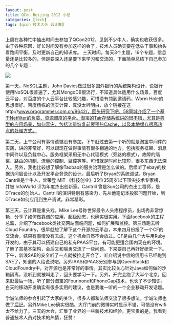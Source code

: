 ```yaml
---
layout: post
title: QCon Beijing 2012 小结
categories: [tech]
tags: [qcon 技术大会 云计算]
---
```


上周在各种忙中抽出时间去参加了QCon2012，见到不少牛人，确实也收获很多。由于各种原因，好长时间没有参加这样的会了，技术人员确实要在低头干事和抬头看路间平衡，及时更新自己的知识库。
三天时间，每天3个主题，16个专题，信息量还是比较多的，但是要深入还是要下来学习和交流的，下面简单总结下自己参加的几个专题：

![](https://enr5xg.sn2.livefilestore.com/y1mnoRlcg-vigN6lpL3gTsUKbjqHRVq2QyLmZvl0BXEgtOqpOCBvKew8MwSaYi83XXIrDR50Xdo91GjD4-1baBl80799sJAuLLGQixOU_OEZTbGuk96nvzrlg/qcon2012.jpg?psid=1)

第一天，NoSQL主题，John Davies做过很多国外银行的系统架构设计，说银行使用NoSQL很普遍了，尤其MongoDB很流行，不知道具体适用什么场景。百度云平台，对百度的个人云平台比较感兴趣，可惜没有领到邀请码，Worm Hole的思想很好。百度杨栋的流实计算，真没太听明白，放个链接在这http://www.programmer.com.cn/9642/，回头研究下吧。58同城介绍了一个基于Netfilter的负载、资源调度的平台。淘宝的Tair存储系统讲的很不错，尤其是典型的应用场景，如何容灾，包括流量恢复前要预热Cache，以及本地缓存很高热点的处理方式。
  
第二天，上午公司有事情遗憾没有参加，下午赶过去第一个听的就是淘宝中间件的实践，讲的非常好，可以跟现在做得事情有很多相通的地方，包括服务框架、消息中间件以及负载中心。服务框架采用无中心代理模式（旁路的模式），故障的隔离、路由的机制、流量的控制、监控等等。可惜就是时间比较短，很多东西无法深入。另外，我也比较想了解像Taobao的服务治理是怎么做的。后续听了ebay的数据访问层设计以及开发平台登录的设计。最后听了Bryan的系统调试，Bryan Cantrill是个牛人，曾荣登 MIT 《科技创业》35位35周岁以下顶尖技术专家榜，并被 InfoWorld 评为年度杰出创新家。Cantrill 曾是Sun公司的杰出工程师，是DTrace的创始人。Cantrill的演讲特别有感染力，先从他笔记本投影问题开始，到DTrace如何应用到生产调试，非常精彩。
 
第三天，云计算是重头戏。Mike Lee号称世界最令人头疼程序员，出场秀非常惊艳，分享了如何做靠谱的应用，超级励志，也确实很实用。下面facebook的工程总监，介绍了facebook类社交网站面临问题，如何扩展和监控。第三场跑去听Cloud Foundry，很早就想了解下这个开源的云平台，本来四月份报了一个CF的交流会，结果有事情没有去成，这个机会自然不会放过。CF是由几个大牛用Ruby开发的，由于其可以搭建自己的私有PAAS平台，有可能更适合国内现在的环境。了解了其基本架构，会后又和喻勇交流了一些问题。下来要自己再好好研究一下。下午，新浪SAE的安全听了一点就被拉走开会了，听介绍说中信的信用卡已经跑到SAE了，知道的人给说说吧。另外IAAS和PAAS分别参与到OpenStack和CloudFoundry中，对开源也是非常好的事情。其实比较关心针对Java如何做的沙箱隔离，没听到就被叫走了，回头要学习一下。另外，开完会跑了大半个北京，回来赶最后一场，听了部分淘宝的Fourinone和PhoneGap技术，也长了不少知识。白天的移动开发确实有很多实用的建议，也是我唯一听的一个企业移动开发话题。
 
学诚法师的参会引起了大家的关注，很多人都和法师交流了很多想法。学诚法师也做了[后记](http://blog.sina.com.cn/s/blog_489e98b90102e0l0.html)。另外Mike Lee确实很酷。大厅门前的微博实时显示不错，可惜没有wifi太不给力了。三天的大会，汇集了业界的一些新技术和经验。更宝贵的是，我看到普通技术人员对技术的热情，狂赞！



